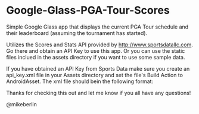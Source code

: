 Google-Glass-PGA-Tour-Scores
============================

Simple Google Glass app that displays the current PGA Tour schedule and their leaderboard (assuming the tournament has started).

Utilizes the Scores and Stats API provided by http://www.sportsdatallc.com. Go there and obtain an API Key to use this app. Or you can use the static files inclued in the assets directory if you want to use some sample data.

If you have obtained an API Key from Sports Data make sure you create an api_key.xml file in your Assets directory and set the file's Build Action to AndroidAsset. The xml file should bein the following format:

<?xml version="1.0" encoding="UTF-8" ?>
<sportsdata apikey="put-your-api-key-here"></sportsdata>

Thanks for checking this out and let me know if you all have any questions!

@mikeberlin
